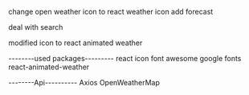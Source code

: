 change open weather icon to react weather icon
add forecast 

deal with search

modified icon to react animated weather

--------used packages---------
react icon
font awesome
google fonts
react-animated-weather

--------Api----------
Axios
OpenWeatherMap